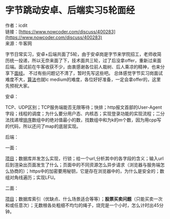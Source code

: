 # 字节跳动安卓、后端实习5轮面经

作者：icdit  
链接：[https://www.nowcoder.com/discuss/400283](https://www.nowcoder.com/discuss/400283)  
来源：牛客网  
  
字节日常实习，安卓+后端共面了5轮，由于安卓岗是字节来学院招工，老师收简历统一投递，所以无奈来面了下，技术面共三轮，过了后没拿offer，重新过来面后端。面试前在牛客收获不少，由衷感谢各位前人栽树、后人乘凉的精神，也来分享下[面经](/jump/super-jump/word?word=%E9%9D%A2%E7%BB%8F)。 不过有些问题记不清了，暂时先写这些吧。 总体感觉字节实习岗面试难度不大，[算法](/jump/super-jump/word?word=%E7%AE%97%E6%B3%95)也就lc medium的难度，各位好好准备，一定会拿offer的，这里先预祝大家。

 安卓：

 TCP、UDP区别；TCP服务端能否无限等待；快排；http报文首部的User-Agent字段；线程的调度；为什么要分用户态、内核态；实现登录功能的实现流程；二分法找递增[排序](/jump/super-jump/word?word=%E6%8E%92%E5%BA%8F)数组中的绝对值最小的数，找数组中和为k的m个数，因为用cpp写的代码，所以还问了map的底层实现。

 后端：

 一面：

 [项目](/jump/super-jump/word?word=%E9%A1%B9%E7%9B%AE)；数据库并发怎么实现，行锁；给一个url,分析其中的各字段的含义；输入url后到渲染出页面发生了什么；页面中的不同资源怎么异步请求（浏览器与服务端怎么协商的）；https中的加密要用秘钥，它是存在浏览器中的，为什么是安全的；数组对角线遍历；实现LFU。

 二面：

 [项目](/jump/super-jump/word?word=%E9%A1%B9%E7%9B%AE)；数据库索引（优缺点、什么场景适合等等）；**股票买卖问题**（只能买卖一次和或任意次）；无数根各处粗细不均匀的绳子，烧完是一个小时，怎么计时出45分钟。

